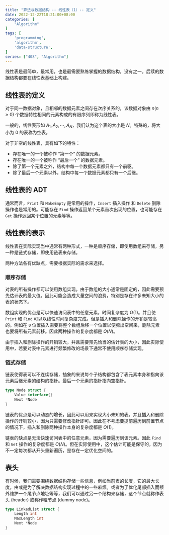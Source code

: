 ```yaml
---
title: "算法与数据结构 -- 线性表（1）-- 定义"
date: 2022-12-22T18:21:00+08:00
categories: [
    "Algorithm"
]
tags: [
    'programming',
    'algorithm',
    'data-structure',
]
series: ["408", "Algorithm"]
---
```


线性表是最简单，最常用，也是最需要熟练掌握的数据结构，没有之一。后续的数据结构都要在线性表基础上构建。

<!--more-->

## 线性表的定义

对于同一数据对象，且相邻的数据元素之间存在次序关系的，该数据对象由 $n (n \ge 0)$ 个数据特性相同的元素构成的有限序列即称为线性表。

一般的，线性表形如 $A_1, A_2, \cdots, A_N$，我们认为这个表的大小是 $N$。特殊的，将大小为 $0$ 的表称为空表。

对于非空的线性表，具有如下的特性：

- 存在唯一的一个被称作 “第一个” 的数据元素。
- 存在唯一的一个被称作 “最后一个” 的数据元素。
- 除了第一个元素之外，结构中每一个数据元素都只有一个前驱。
- 除了最后一个元素以外，结构中每一个数据元素都只有一个后继。

## 线性表的 ADT

通常而言，`Print` 和 `MakeEmpty` 是常用的操作，`Insert` 插入操作 和 `Delete` 删除操作也是常用的。可能存在 `Find` 操作返回某个元素首次出现的位置，也可能存在 `Get` 操作返回某个位置的元素等等。

## 线性表的表示

线性表在实际实现当中通常有两种形式，一种是顺序存储，即使用数组来存储，另一种是链式存储，即使用链表来存储。

两种方法各有优缺点，需要根据实际的需求来选择。

### 顺序存储

对表的所有操作都可以使用数组实现。由于数组的大小通常是固定的，因此需要预先估计表的最大值。因此可能会造成大量空间的浪费，特别是存在许多未知大小的表的状态下。

数组实现的优点是可以快速访问表中的任意元素，时间复杂度为 $O(1)$。并且使 `Print` 和 `Find` 可以以线性时间复杂度完成。但是插入和删除操作的开销是较高的。例如在 `0` 位置插入需要将整个数组后移一个位置以便腾出空间来，删除元素也要将所有元素前移。因此两种操作的复杂度都是 $O(N)$。

由于插入和删除操作的开销较大，并且需要预先恰当的估计表的大小，因此实际使用中，若要对表中元素进行频繁修改的场景下通常不使用顺序存储实现。

### 链式存储

链表使得表可以不连续存储，抽象的来说每个子结构都包含了表元素本身和指向该元素后继元素的结构的指针。最后一个元素的指针指向空指针。

```go
type Node struct {
    Value interface{}
    Next *Node
}
```

链表的优点是可以动态的增长，因此可以用来实现大小未知的表。并且插入和删除操作的开销较小，因为只需要修改指针即可。因此在不考虑要提前遍历到前置节点的情况下，插入和删除两种操作本身的复杂度都是 $O(1)$。

链表的缺点是无法快速访问表中的任意元素，因为需要遍历到该元素。因此 `Find` 和 `Get` 操作的复杂度都是 $O(N)$。但在实际使用中，这个估计可能是保守的，因为不一定每次都从开头重新遍历，是存在一定优化空间的。

## 表头

有时候，我们需要围绕数据结构存储一些信息，例如当前表的长度，它的最大长度，由或是为了解决数据结构实现过程中的一些麻烦。或者为了优化尾部插入而额外维护一个尾节点地址等等，我们可以通过另一个结构来存储，这个节点就称作表头 (header) 或称作哑节点 (dummy node)。

```go
type LinkedList struct {
    Length int
    MaxLength int
    Next *Node
}
```
